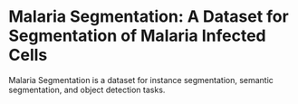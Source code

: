 # Malaria Segmentation: A Dataset for Segmentation of Malaria Infected Cells

Malaria Segmentation is a dataset for instance segmentation, semantic segmentation, and object detection tasks.
